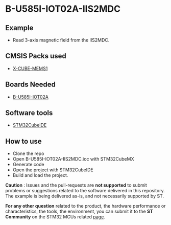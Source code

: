 # B-U585I-IOT02A-IIS2MDC

## Example

* Read 3-axis magnetic field from the IIS2MDC.

## CMSIS Packs used
* [X-CUBE-MEMS1](https://www.st.com/en/embedded-software/x-cube-mems1.html)

## Boards Needed

  * [B-U585I-IOT02A](https://www.st.com/en/evaluation-tools/b-u585i-iot02a.html)

## Software tools
* [STM32CubeIDE](https://www.st.com/stm32cubeide)

## How to use
* Clone the repo
* Open B-U585I-IOT02A-IIS2MDC.ioc with STM32CubeMX
* Generate code
* Open the project with STM32CubeIDE
* Build and load the project.


**Caution** : Issues and the pull-requests are **not supported** to submit problems or suggestions related to the software delivered in this repository. The example is being delivered as-is, and not necessarily supported by ST.

**For any other question** related to the product, the hardware performance or characteristics, the tools, the environment, you can submit it to the **ST Community** on the STM32 MCUs related [page](https://community.st.com/s/topic/0TO0X000000BSqSWAW/stm32-mcus).



